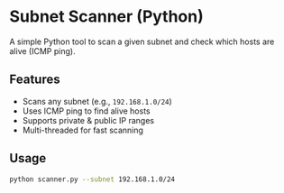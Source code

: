 # Subnet Scanner (Python)

A simple Python tool to scan a given subnet and check which hosts are alive (ICMP ping).

## Features
- Scans any subnet (e.g., `192.168.1.0/24`)
- Uses ICMP ping to find alive hosts
- Supports private & public IP ranges
- Multi-threaded for fast scanning

## Usage
```bash
python scanner.py --subnet 192.168.1.0/24
